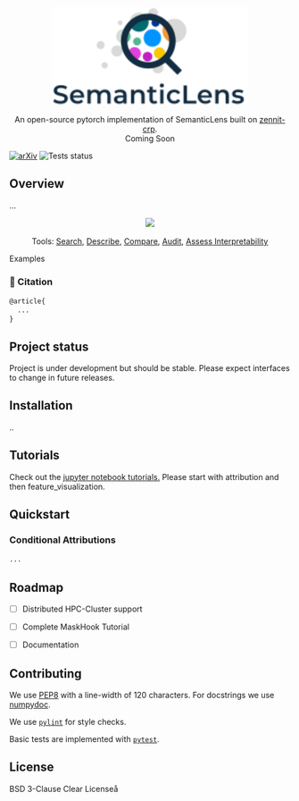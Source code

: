 <div align="center">
  <img src="static/images/logo-with-name_big.svg" width="350"/>
  <p>An open-source pytorch implementation of SemanticLens built on <a href="https://github.com/rachtibat/zennit-crp">zennit-crp</a>.
  <br>
  Coming Soon
  </p>
</div>




[![arXiv](https://img.shields.io/badge/arXiv-...-b31b1b.svg)](...)
![Tests status](https://img.shields.io/badge/...)

## Overview

...

<div align="center">
  <img src="./static/images/overview.svg" width="1000"/>
  <p>
  Tools:
  <a href="./test.txt">Search</a>,
  <a href="./test.txt">Describe</a>,
  <a href="./test.txt">Compare</a>,
  <a href="./test.txt">Audit</a>,
  <a href="./test.txt">Assess Interpretability</a>
  </p>
</div>



Examples

### 📃 Citation
```
@article{
  ...
}
```

## Project status

Project is under development but should be stable. Please expect interfaces to change in future releases.

## Installation
..




## Tutorials

Check out the [jupyter notebook tutorials.](https://github.com/rachtibat/zennit-crp/tree/master/tutorials) Please start with attribution and then feature_visualization.

## Quickstart

### Conditional Attributions

```python
...
```

## Roadmap
- [ ] Distributed HPC-Cluster support
- [ ] Complete MaskHook Tutorial
- [ ] Documentation


## Contributing

We use [PEP8](https://www.python.org/dev/peps/pep-0008) with a line-width of 120 characters. For
docstrings we use [numpydoc](https://numpydoc.readthedocs.io/en/latest/format.html).

We use [`pylint`](https://pypi.org/project/pylint/) for style checks.

Basic tests are implemented with [`pytest`](https://docs.pytest.org/).



## License

BSD 3-Clause Clear Licenseå